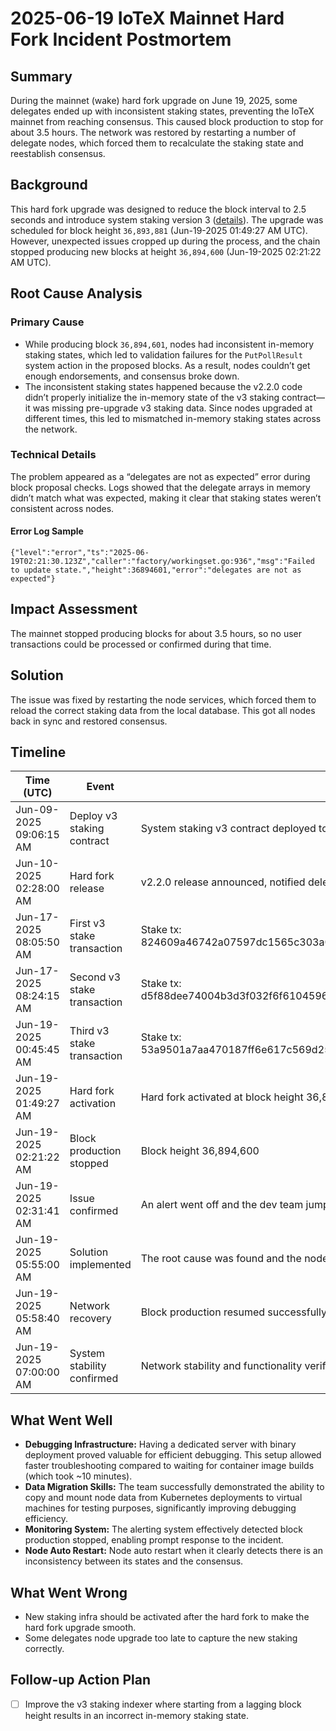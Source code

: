 # 2025-06-19 IoTeX Mainnet Hard Fork Incident Postmortem

## Summary

During the mainnet (wake) hard fork upgrade on June 19, 2025, some delegates ended up with inconsistent staking states, preventing the IoTeX mainnet from reaching consensus. This caused block production to stop for about 3.5 hours. The network was restored by restarting a number of delegate nodes, which forced them to recalculate the staking state and reestablish consensus.

## Background

This hard fork upgrade was designed to reduce the block interval to 2.5 seconds and introduce system staking version 3 ([details](https://github.com/iotexproject/iotex-core/releases/tag/v2.2.0)). The upgrade was scheduled for block height `36,893,881` (Jun-19-2025 01:49:27 AM UTC). However, unexpected issues cropped up during the process, and the chain stopped producing new blocks at height `36,894,600` (Jun-19-2025 02:21:22 AM UTC).

## Root Cause Analysis

### Primary Cause

- While producing block `36,894,601`, nodes had inconsistent in-memory staking states, which led to validation failures for the `PutPollResult` system action in the proposed blocks. As a result, nodes couldn’t get enough endorsements, and consensus broke down.
- The inconsistent staking states happened because the v2.2.0 code didn’t properly initialize the in-memory state of the v3 staking contract—it was missing pre-upgrade v3 staking data. Since nodes upgraded at different times, this led to mismatched in-memory staking states across the network.

### Technical Details

The problem appeared as a “delegates are not as expected” error during block proposal checks. Logs showed that the delegate arrays in memory didn’t match what was expected, making it clear that staking states weren’t consistent across nodes.

#### Error Log Sample

```
{"level":"error","ts":"2025-06-19T02:21:30.123Z","caller":"factory/workingset.go:936","msg":"Failed to update state.","height":36894601,"error":"delegates are not as expected"}
```

## Impact Assessment

The mainnet stopped producing blocks for about 3.5 hours, so no user transactions could be processed or confirmed during that time.

## Solution

The issue was fixed by restarting the node services, which forced them to reload the correct staking data from the local database. This got all nodes back in sync and restored consensus.

## Timeline

| Time (UTC)             | Event                    | Details                                                                                       |
|------------------------|--------------------------|-----------------------------------------------------------------------------------------------|
| Jun-09-2025 09:06:15 AM| Deploy v3 staking contract| System staking v3 contract deployed to mainnet                                                |
| Jun-10-2025 02:28:00 AM| Hard fork release        | v2.2.0 release announced, notified delegates to upgrade                                       |
| Jun-17-2025 08:05:50 AM| First v3 stake transaction| Stake tx: 824609a46742a07597dc1565c303a056e602292e84378c9a89ab4c271807766e                   |
| Jun-17-2025 08:24:15 AM| Second v3 stake transaction| Stake tx: d5f88dee74004b3d3f032f6f6104596f7a0d724019c3bffe0c88e5181fc8988f                   |
| Jun-19-2025 00:45:45 AM| Third v3 stake transaction| Stake tx: 53a9501a7aa470187ff6e617c569d255b262a7bced44143e9a7ee44ff31c8b4b                   |
| Jun-19-2025 01:49:27 AM| Hard fork activation     | Hard fork activated at block height 36,893,881                                                |
| Jun-19-2025 02:21:22 AM| Block production stopped | Block height 36,894,600                                                                       |
| Jun-19-2025 02:31:41 AM| Issue confirmed          | An alert went off and the dev team jumped on it right away                                    |
| Jun-19-2025 05:55:00 AM| Solution implemented     | The root cause was found and the node services were restarted to fix it                       |
| Jun-19-2025 05:58:40 AM| Network recovery         | Block production resumed successfully                                                         |
| Jun-19-2025 07:00:00 AM| System stability confirmed| Network stability and functionality verified                                                  |

## What Went Well

- **Debugging Infrastructure:** Having a dedicated server with binary deployment proved valuable for efficient debugging. This setup allowed faster troubleshooting compared to waiting for container image builds (which took ~10 minutes).
- **Data Migration Skills:** The team successfully demonstrated the ability to copy and mount node data from Kubernetes deployments to virtual machines for testing purposes, significantly improving debugging efficiency.
- **Monitoring System:** The alerting system effectively detected block production stopped, enabling prompt response to the incident.
- **Node Auto Restart:** Node auto restart when it clearly detects there is an inconsistency between its states and the consensus.

## What Went Wrong

- New staking infra should be activated after the hard fork to make the hard fork upgrade smooth.
- Some delegates node upgrade too late to capture the new staking correctly.

## Follow-up Action Plan

- [ ] Improve the v3 staking indexer where starting from a lagging block height results in an incorrect in-memory staking state.

